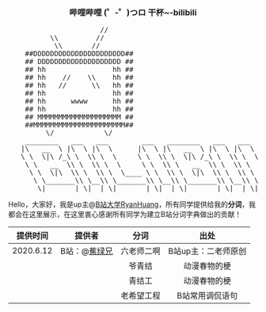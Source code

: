 <h3 align="center">哔哩哔哩 (゜-゜)つロ 干杯~-bilibili</h3>


<p align="center">
<pre>
                      //
          \\         //
           \\       //
    ##DDDDDDDDDDDDDDDDDDDDDD##
    ## DDDDDDDDDDDDDDDDDDDD ##
    ## hh                hh ##
    ## hh    //    \\    hh ##
    ## hh   //      \\   hh ##
    ## hh                hh ##
    ## hh      wwww      hh ##
    ## hh                hh ##
    ## MMMMMMMMMMMMMMMMMMMM ##
    ##MMMMMMMMMMMMMMMMMMMMMM##
         \/            \/
    ________   ___   ___        ___   ________   ___   ___        ___
   |\   __  \ |\  \ |\  \      |\  \ |\   __  \ |\  \ |\  \      |\  \
   \ \  \|\ /_\ \  \\ \  \     \ \  \\ \  \|\ /_\ \  \\ \  \     \ \  \
    \ \   __  \\ \  \\ \  \     \ \  \\ \   __  \\ \  \\ \  \     \ \  \
     \ \  \|\  \\ \  \\ \  \____ \ \  \\ \  \|\  \\ \  \\ \  \____ \ \  \
      \ \_______\\ \__\\ \_______\\ \__\\ \_______\\ \__\\ \_______\\ \__\
       \|_______| \|__| \|_______| \|__| \|_______| \|__| \|_______| \|__|
</pre>
</p>



Hello，大家好，我是up主@[B站大学RyanHuang](https://space.bilibili.com/287928891)，所有同学提供给我的**分词**，我都会在这里展示，在这里衷心感谢所有同学为建立B站分词字典做出的贡献！


| 提供时间  | 提供者                                               | 分词       | 出处                |
| :-------: | :--------------------------------------------------: | :--------: | :-----------------: |
| 2020.6.12 | B站：@[蕉绿兄](https://space.bilibili.com/160461828) | 六老师二啊 | B站up主：二老师原创 |
|           |                                                      | 爷青结     | 动漫春物的梗        |
|           |                                                      | 青结工     | 动漫春物的梗        |
|           |                                                      | 老希望工程 | B站常用调侃语句     |



